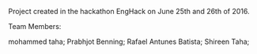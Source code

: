 Project created in the hackathon EngHack on June 25th and 26th of 2016.

Team Members:

mohammed taha;
Prabhjot Benning;
Rafael Antunes Batista;
Shireen Taha;
